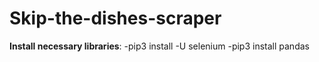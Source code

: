 # Skip-the-dishes-scraper

**Install necessary libraries**:
-pip3 install -U selenium
-pip3 install pandas



